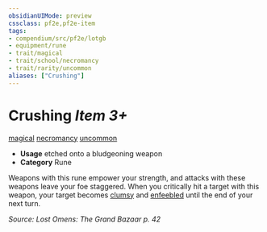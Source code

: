 ```yaml
---
obsidianUIMode: preview
cssclass: pf2e,pf2e-item
tags:
- compendium/src/pf2e/lotgb
- equipment/rune
- trait/magical
- trait/school/necromancy
- trait/rarity/uncommon
aliases: ["Crushing"]
---
```

# Crushing *Item 3+*  
[magical](magical.md)  [necromancy](necromancy.md)  [uncommon](uncommon.md)  

- **Usage** etched onto a bludgeoning weapon
- **Category** Rune

Weapons with this rune empower your strength, and attacks with these weapons leave your foe staggered. When you critically hit a target with this weapon, your target becomes [clumsy](conditions.md#Clumsy) and [enfeebled](conditions.md#Enfeebled) until the end of your next turn.

*Source: Lost Omens: The Grand Bazaar p. 42*